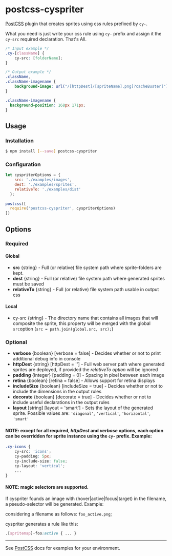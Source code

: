 # postcss-cyspriter 

[PostCSS] plugin that creates sprites using css rules prefixed by `cy-`.

[PostCSS]: https://github.com/postcss/postcss

What you need is just write your css rule using `cy-` prefix and assign it the `cy-src` required declaration. That's All. 

```css
/* Input example */
.cy-[className] {
    cy-src: [folderName];
}
```

```css
/* Output example */
.className,
.className-imagename {
    background-image: url("/[httpDest]/[spriteName].png[?cacheBuster]");
}

.className-imagename {
  background-position: 168px 171px;
}
```

## Usage

### Installation

```bash
$ npm install [--save] postcss-cyspriter
```

### Configuration
```js
let cyspriterOptions = {
    src: './examples/images',
    dest: './examples/sprites',
    relativeTo: './examples/dist'
  };
  
postcss([ 
  require('postcss-cyspriter', cyspriterOptions) 
])
```

## Options

### Required
#### Global
 - **src** {string} - Full (or relative) file system path where sprite-folders are kept. 
 - **dest** {string} - Full (or relative) file system path where generated sprites must be saved
 - **relativeTo** {string} - Full (or relative) file system path usable in output css

#### Local
 - cy-src {string} - The directory name that contains all images that will composite the sprite, this property will be merged with the global `src`option (` src = path.join(global.src, src); `)
 
### Optional
 
 - **verbose** {boolean} [verbose = false] - Decides whether or not to print additional debug info in console
 - **httpDest** {string} [httpDest = ''] - Full web server path where generated sprites are deployed, if provided the *relativeTo option* will be ignored
 - **padding** {integer} [padding = 0] - Spacing in pixel between each image
 - **retina** {boolean} [retina = false] - Allows support for retina displays
 - **includeSize** {boolean} [includeSize = true] - Decides whether or not to include the dimensions in the output rules
 - **decorate** {boolean} [decorate = true] - Decides whether or not to include useful declarations in the output rules
 - **layout** [string] [layout = 'smart'] - Sets the layout of the generated sprite. Possible values are: `'diagonal'`,  `'vertical'`, `'horizontal'`, `'smart'`

#### NOTE: except for all required, *httpDest* and *verbose* options, each option can be overridden for sprite instance using the `cy-` prefix. Example:
```css
.cy-icons {
	cy-src: 'icons';
	cy-padding: 5px;
	cy-include-size: false;
	cy-layout: 'vertical';
	...
}
```

#### NOTE: magic selectors are supported.
If cyspriter founds an image with (hover|active|focus|target) in the filename, a pseudo-selector will be generated. Example:

considering a filename as follows: `foo_active.png`;

cyspriter generates a rule like this:

```css
.[spritemap]-foo:active { ... }
```

---------
See [PostCSS] docs for examples for your environment.
